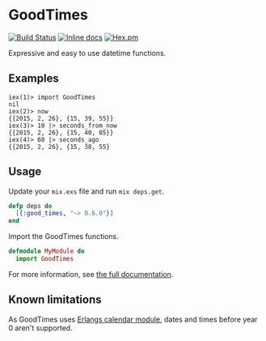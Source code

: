 # GoodTimes

[![Build Status](https://travis-ci.org/magplus/good_times.svg?branch=master)](https://travis-ci.org/magplus/good_times)
[![Inline docs](http://inch-ci.org/github/magplus/good_times.svg?branch=master)](http://inch-ci.org/github/magplus/good_times)
[![Hex.pm](https://img.shields.io/hexpm/v/good_times.svg)](https://hex.pm/packages/good_times)

Expressive and easy to use datetime functions.

## Examples

```
iex(1)> import GoodTimes
nil
iex(2)> now
{{2015, 2, 26}, {15, 39, 55}}
iex(3)> 10 |> seconds_from_now
{{2015, 2, 26}, {15, 40, 05}}
iex(4)> 60 |> seconds_ago
{{2015, 2, 26}, {15, 38, 55}
```

## Usage

Update your `mix.exs` file and run `mix deps.get`.
```elixir
defp deps do
  [{:good_times, "~> 0.6.0"}]
end
```

Import the GoodTimes functions.
```elixir
defmodule MyModule do
  import GoodTimes
```

For more information, see [the full documentation](http://hexdocs.pm/good_times/).

## Known limitations

As GoodTimes uses [Erlangs calendar module](http://erlang.org/doc/man/calendar.html), dates and times before year 0 aren't supported.

